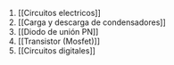 
1. [[Circuitos electricos]]
2. [[Carga y descarga de condensadores]]
3. [[Diodo de unión PN]]
4. [[Transistor (Mosfet)]]
5. [[Circuitos digitales]]
